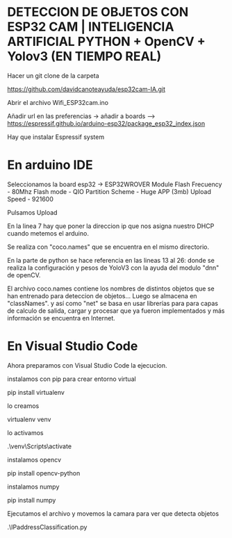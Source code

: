 # DETECCION DE OBJETOS CON ESP32 CAM | INTELIGENCIA ARTIFICIAL PYTHON + OpenCV + Yolov3 (EN TIEMPO REAL)

Hacer un git clone de la carpeta

https://github.com/davidcanoteayuda/esp32cam-IA.git

Abrir el archivo Wifi_ESP32cam.ino

Añadir url en las preferencias -> añadir a boards --> https://espressif.github.io/arduino-esp32/package_esp32_index.json

Hay que instalar Espressif system

# En arduino IDE

Seleccionamos la board esp32 -> ESP32WROVER Module
Flash Frecuency - 80Mhz
Flash mode - QIO
Partition Scheme - Huge APP (3mb)
Upload Speed - 921600

Pulsamos Upload

En la linea 7 hay que poner la direccion ip que nos asigna nuestro DHCP cuando metemos el arduino.

Se realiza con "coco.names" que se encuentra en el mismo directorio. 

En la parte de python se hace referencia en las lineas 13 al 26: donde se realiza la configuración y pesos de YoloV3 con la ayuda del modulo "dnn" de openCV. 

El archivo coco.names contiene los nombres de distintos objetos que se han entrenado para deteccion de objetos... Luego se almacena en "classNames".  y así como "net" se basa en usar librerías para para capas de calculo de salida, cargar y procesar que ya fueron implementados y más información se encuentra en Internet.

# En Visual Studio Code

Ahora preparamos con Visual Studio Code la ejecucion.

instalamos con pip para crear entorno virtual 

pip install virtualenv

lo creamos

virtualenv venv

lo activamos

.\venv\Scripts\activate

instalamos opencv

pip install opencv-python

instalamos numpy

pip install numpy

Ejecutamos el archivo y movemos la camara para ver que detecta objetos

.\IPaddressClassification.py

